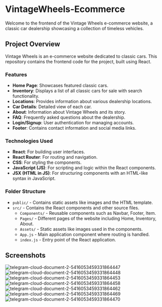 # VintageWheels-Ecommerce

Welcome to the frontend of the Vintage Wheels e-commerce website, a classic car dealership showcasing a collection of timeless vehicles.

## Project Overview

Vintage Wheels is an e-commerce website dedicated to classic cars. This repository contains the frontend code for the project, built using React.

### Features

- **Home Page**: Showcases featured classic cars.
- **Inventory**: Displays a list of all classic cars for sale with search functionality.
- **Locations**: Provides information about various dealership locations.
- **Car Details**: Detailed view of each car.
- **About**: Information about Vintage Wheels and its story.
- **FAQ**: Frequently asked questions about the dealership.
- **Login/Signup**: User authentication for managing accounts.
- **Footer**: Contains contact information and social media links.

### Technologies Used

- **React**: For building user interfaces.
- **React Router**: For routing and navigation.
- **CSS**: For styling the components.
- **JavaScript (JS)**: For scripting and logic within the React components.
- **JSX (HTML in JS)**: For structuring components with an HTML-like syntax in JavaScript.
  
### Folder Structure

- `public/` - Contains static assets like images and the HTML template.
- `src/` - Contains the React components and other source files.
  - `Components/` - Reusable components such as Navbar, Footer, Item.
  - `Pages/` - Different pages of the website including Home, Inventory, About.
  - `Assets/` - Static assets like images used in the components.
  - `App.js` - Main application component where routing is handled.
  - `index.js` - Entry point of the React application.
 
## Screenshots

![telegram-cloud-document-2-5416053459331864447](https://github.com/user-attachments/assets/8b4f14cc-d475-4155-9bb9-755c8dd6e8ae)
![telegram-cloud-document-2-5416053459331864448](https://github.com/user-attachments/assets/86c54a89-0ac4-433f-bae4-96093d2cf5e6)
![telegram-cloud-document-2-5416053459331864453](https://github.com/user-attachments/assets/a05f286b-2e91-469d-b631-934cef6c8c39)
![telegram-cloud-document-2-5416053459331864458](https://github.com/user-attachments/assets/cdaa1cc5-b77b-49ae-b095-f3548176f47c)
![telegram-cloud-document-2-5416053459331864462](https://github.com/user-attachments/assets/8078f2b3-bf67-4f0b-a6e0-b3fbf4f941ad)
![telegram-cloud-document-2-5416053459331864469](https://github.com/user-attachments/assets/53600140-2e1d-4bc0-923e-a2507d389dd5)
![telegram-cloud-document-2-5416053459331864470](https://github.com/user-attachments/assets/5ba84608-6528-4b33-9910-30f75fb60b24)

